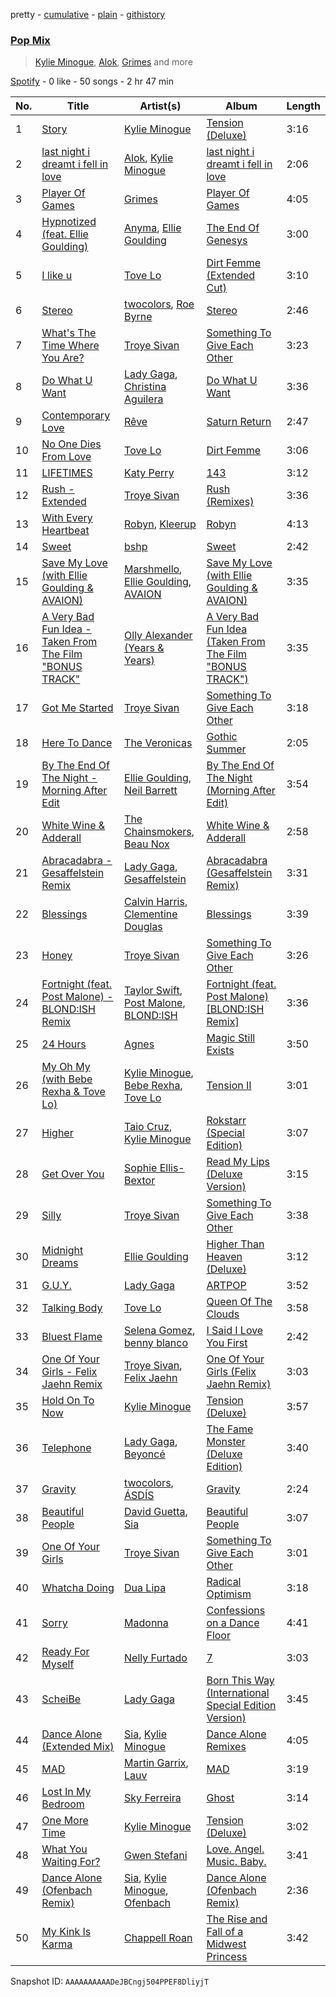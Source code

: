 pretty - [cumulative](/playlists/cumulative/37i9dQZF1EQncLwOalG3K7.md) - [plain](/playlists/plain/37i9dQZF1EQncLwOalG3K7) - [githistory](https://github.githistory.xyz/mdn522/spotify-playlist-archive/blob/main/playlists/plain/37i9dQZF1EQncLwOalG3K7)

### [Pop Mix](https://open.spotify.com/playlist/37i9dQZF1EQncLwOalG3K7)

> <a href=spotify:playlist:37i9dQZF1EIWVt4uecj5qV>Kylie Minogue</a>, <a href=spotify:playlist:37i9dQZF1EIY4PLhKp7CfY>Alok</a>, <a href=spotify:playlist:37i9dQZF1EIVyWwNOYKM0S>Grimes</a> and more

[Spotify](https://open.spotify.com/user/spotify) - 0 like - 50 songs - 2 hr 47 min

| No. | Title | Artist(s) | Album | Length |
|---|---|---|---|---|
| 1 | [Story](https://open.spotify.com/track/0dV9JbXkCeuQWjuxG8BtIS) | [Kylie Minogue](https://open.spotify.com/artist/4RVnAU35WRWra6OZ3CbbMA) | [Tension \(Deluxe\)](https://open.spotify.com/album/4VNaEhdswqNiEMAcfSav9g) | 3:16 |
| 2 | [last night i dreamt i fell in love](https://open.spotify.com/track/6t1pBY6VYjNM9SJEBieyJw) | [Alok](https://open.spotify.com/artist/0NGAZxHanS9e0iNHpR8f2W), [Kylie Minogue](https://open.spotify.com/artist/4RVnAU35WRWra6OZ3CbbMA) | [last night i dreamt i fell in love](https://open.spotify.com/album/2guIXbgAa9lVRKQSlb1uvA) | 2:06 |
| 3 | [Player Of Games](https://open.spotify.com/track/1aL6wkVeoR41DqDpVN7Gl2) | [Grimes](https://open.spotify.com/artist/053q0ukIDRgzwTr4vNSwab) | [Player Of Games](https://open.spotify.com/album/1WdV2sVtRWpiaPAxyvq51r) | 4:05 |
| 4 | [Hypnotized \(feat\. Ellie Goulding\)](https://open.spotify.com/track/6mAIXsvt8eEIKSskw3YPth) | [Anyma](https://open.spotify.com/artist/4iBwchw0U0GZv5RfVYSMxN), [Ellie Goulding](https://open.spotify.com/artist/0X2BH1fck6amBIoJhDVmmJ) | [The End Of Genesys](https://open.spotify.com/album/5S4MqmLI8xaLzLBH0wgxEu) | 3:00 |
| 5 | [I like u](https://open.spotify.com/track/28XsFrUuLEcq9BnGlOHTyJ) | [Tove Lo](https://open.spotify.com/artist/4NHQUGzhtTLFvgF5SZesLK) | [Dirt Femme \(Extended Cut\)](https://open.spotify.com/album/4HqIEAaytAyzVPnnT0j9j3) | 3:10 |
| 6 | [Stereo](https://open.spotify.com/track/3ekheCAmDutf88rPe0WQU1) | [twocolors](https://open.spotify.com/artist/7ACEUD7UsmmXrnj4OLt8f9), [Roe Byrne](https://open.spotify.com/artist/6LjXRw1jZBtm5zCuorBJGg) | [Stereo](https://open.spotify.com/album/1tuvLXYPZgkyxDVM1ePw4w) | 2:46 |
| 7 | [What's The Time Where You Are?](https://open.spotify.com/track/0sYM4OmgrRYaHq6DV7obq1) | [Troye Sivan](https://open.spotify.com/artist/3WGpXCj9YhhfX11TToZcXP) | [Something To Give Each Other](https://open.spotify.com/album/5UcGyEltve5psjxSRsHx8E) | 3:23 |
| 8 | [Do What U Want](https://open.spotify.com/track/5XKXMWPACPq51OiqzxenZo) | [Lady Gaga](https://open.spotify.com/artist/1HY2Jd0NmPuamShAr6KMms), [Christina Aguilera](https://open.spotify.com/artist/1l7ZsJRRS8wlW3WfJfPfNS) | [Do What U Want](https://open.spotify.com/album/5R9DO1cXTOaw9p7nd2emkm) | 3:36 |
| 9 | [Contemporary Love](https://open.spotify.com/track/4XHF75XJbmUt7LVUwuOpyC) | [Rêve](https://open.spotify.com/artist/06vEAqcicwoSBw85e8biJx) | [Saturn Return](https://open.spotify.com/album/3HhSAMFNWSx71lfinnXPFz) | 2:47 |
| 10 | [No One Dies From Love](https://open.spotify.com/track/51DXwluqCo7bx4QAFuGoEm) | [Tove Lo](https://open.spotify.com/artist/4NHQUGzhtTLFvgF5SZesLK) | [Dirt Femme](https://open.spotify.com/album/0HO9NtwyP7ZqB1jZ70MJL6) | 3:06 |
| 11 | [LIFETIMES](https://open.spotify.com/track/3nU3tjDAExd2WnqDwdsWdi) | [Katy Perry](https://open.spotify.com/artist/6jJ0s89eD6GaHleKKya26X) | [143](https://open.spotify.com/album/2bMqL9AA5j69OKVabi51FU) | 3:12 |
| 12 | [Rush \- Extended](https://open.spotify.com/track/5OGXUPMmIKtrAlV4vrL3EE) | [Troye Sivan](https://open.spotify.com/artist/3WGpXCj9YhhfX11TToZcXP) | [Rush \(Remixes\)](https://open.spotify.com/album/2YdP8LNldo2EPpJGlSN2Au) | 3:36 |
| 13 | [With Every Heartbeat](https://open.spotify.com/track/2kxtJbMXmXnZKQ6LKjN7L7) | [Robyn](https://open.spotify.com/artist/6UE7nl9mha6s8z0wFQFIZ2), [Kleerup](https://open.spotify.com/artist/2YL0l5fnyHE9FEf1bwFGCc) | [Robyn](https://open.spotify.com/album/4ey0nIH5KslZ3PricVV1GG) | 4:13 |
| 14 | [Sweet](https://open.spotify.com/track/3Drahwwo6t93GENXoeXZNl) | [bshp](https://open.spotify.com/artist/2RV0VshxVfkduUIHn0PLzJ) | [Sweet](https://open.spotify.com/album/4oML7p2MFYhFE9lrtZhx2G) | 2:42 |
| 15 | [Save My Love \(with Ellie Goulding & AVAION\)](https://open.spotify.com/track/4w3Uy4n1hfj1mx6ag7bII5) | [Marshmello](https://open.spotify.com/artist/64KEffDW9EtZ1y2vBYgq8T), [Ellie Goulding](https://open.spotify.com/artist/0X2BH1fck6amBIoJhDVmmJ), [AVAION](https://open.spotify.com/artist/5oJvmyeWzyeahRtjup3Oys) | [Save My Love \(with Ellie Goulding & AVAION\)](https://open.spotify.com/album/3KFX6b8uxX8cORnXbSiC18) | 3:35 |
| 16 | [A Very Bad Fun Idea \- Taken From The Film "BONUS TRACK"](https://open.spotify.com/track/2G5JdsSuoOEHXQVqO7uFui) | [Olly Alexander \(Years & Years\)](https://open.spotify.com/artist/5vBSrE1xujD2FXYRarbAXc) | [A Very Bad Fun Idea \(Taken From The Film "BONUS TRACK"\)](https://open.spotify.com/album/6FYhRX8riiDRSv0HpE5jvU) | 3:35 |
| 17 | [Got Me Started](https://open.spotify.com/track/31MNHKE86sEXzIglbGQ6mu) | [Troye Sivan](https://open.spotify.com/artist/3WGpXCj9YhhfX11TToZcXP) | [Something To Give Each Other](https://open.spotify.com/album/5UcGyEltve5psjxSRsHx8E) | 3:18 |
| 18 | [Here To Dance](https://open.spotify.com/track/5upHiKxaBeBbYD5DFY9kpv) | [The Veronicas](https://open.spotify.com/artist/1dIdBZaaHRW2bDTkHNfWln) | [Gothic Summer](https://open.spotify.com/album/2INYN4ZTJJk3DvxdODiYu8) | 2:05 |
| 19 | [By The End Of The Night \- Morning After Edit](https://open.spotify.com/track/1zq5eGxN3GcXnjjwdjWX1g) | [Ellie Goulding](https://open.spotify.com/artist/0X2BH1fck6amBIoJhDVmmJ), [Neil Barrett](https://open.spotify.com/artist/2cJ1JZ7MCVrNN2c2bF20Ov) | [By The End Of The Night \(Morning After Edit\)](https://open.spotify.com/album/3InTmF7n7Gmgf0VnQ7Gd6K) | 3:54 |
| 20 | [White Wine & Adderall](https://open.spotify.com/track/1AApldBkudH6jZAE9ucdUF) | [The Chainsmokers](https://open.spotify.com/artist/69GGBxA162lTqCwzJG5jLp), [Beau Nox](https://open.spotify.com/artist/72N0ykdq9YlISwQcV7bJkq) | [White Wine & Adderall](https://open.spotify.com/album/4vTJsW6CuwXP0Rs3SCaSSK) | 2:58 |
| 21 | [Abracadabra \- Gesaffelstein Remix](https://open.spotify.com/track/17sOAutZqK3xM5O6Cc2pMj) | [Lady Gaga](https://open.spotify.com/artist/1HY2Jd0NmPuamShAr6KMms), [Gesaffelstein](https://open.spotify.com/artist/3hteYQFiMFbJY7wS0xDymP) | [Abracadabra \(Gesaffelstein Remix\)](https://open.spotify.com/album/313T8fnlDeKWEtoq9vwWAO) | 3:31 |
| 22 | [Blessings](https://open.spotify.com/track/78nx0HDJIFD5xDq2L5420Z) | [Calvin Harris](https://open.spotify.com/artist/7CajNmpbOovFoOoasH2HaY), [Clementine Douglas](https://open.spotify.com/artist/4DWuml4Jf6K81b5rAPwMb6) | [Blessings](https://open.spotify.com/album/5awEnPUdqgYwqsc33hPk52) | 3:39 |
| 23 | [Honey](https://open.spotify.com/track/0GMZYC6lcrpnwjDiEtDO8i) | [Troye Sivan](https://open.spotify.com/artist/3WGpXCj9YhhfX11TToZcXP) | [Something To Give Each Other](https://open.spotify.com/album/5UcGyEltve5psjxSRsHx8E) | 3:26 |
| 24 | [Fortnight \(feat\. Post Malone\) \- BLOND:ISH Remix](https://open.spotify.com/track/1gejz5ROvJBUb6WJzkMAcc) | [Taylor Swift](https://open.spotify.com/artist/06HL4z0CvFAxyc27GXpf02), [Post Malone](https://open.spotify.com/artist/246dkjvS1zLTtiykXe5h60), [BLOND:ISH](https://open.spotify.com/artist/6zsJjoCtL1WByG0VsuFWzR) | [Fortnight \(feat\. Post Malone\) \[BLOND:ISH Remix\]](https://open.spotify.com/album/1agEHpWnELaZHWzcbGDCpu) | 3:36 |
| 25 | [24 Hours](https://open.spotify.com/track/5XHWa5l3LlEmVqN2ke3wvY) | [Agnes](https://open.spotify.com/artist/6SsTlCsuCYleNza6xGwynu) | [Magic Still Exists](https://open.spotify.com/album/5yD8F2BqQt2xLuMof36IYN) | 3:50 |
| 26 | [My Oh My \(with Bebe Rexha & Tove Lo\)](https://open.spotify.com/track/6TiYCHMsE3b7YBlWNtvDIj) | [Kylie Minogue](https://open.spotify.com/artist/4RVnAU35WRWra6OZ3CbbMA), [Bebe Rexha](https://open.spotify.com/artist/64M6ah0SkkRsnPGtGiRAbb), [Tove Lo](https://open.spotify.com/artist/4NHQUGzhtTLFvgF5SZesLK) | [Tension II](https://open.spotify.com/album/0edaiVumHgKoTUCTfQXMuw) | 3:01 |
| 27 | [Higher](https://open.spotify.com/track/6AxCr5G75R5rqyNCYWVpTo) | [Taio Cruz](https://open.spotify.com/artist/6MF9fzBmfXghAz953czmBC), [Kylie Minogue](https://open.spotify.com/artist/4RVnAU35WRWra6OZ3CbbMA) | [Rokstarr \(Special Edition\)](https://open.spotify.com/album/3h80tQ7iMvnWIE7EdtRhEm) | 3:07 |
| 28 | [Get Over You](https://open.spotify.com/track/0r8U4M18cn9WGWWlVIfQ7i) | [Sophie Ellis\-Bextor](https://open.spotify.com/artist/2cBh5lVMg222FFuRU7EfDE) | [Read My Lips \(Deluxe Version\)](https://open.spotify.com/album/68ishLKwqH5oH79kUteEHG) | 3:15 |
| 29 | [Silly](https://open.spotify.com/track/0Brx9I3vh7Po30gxsTtLz5) | [Troye Sivan](https://open.spotify.com/artist/3WGpXCj9YhhfX11TToZcXP) | [Something To Give Each Other](https://open.spotify.com/album/5UcGyEltve5psjxSRsHx8E) | 3:38 |
| 30 | [Midnight Dreams](https://open.spotify.com/track/6xKUJ0HwdyEIeiuwM3sfQ1) | [Ellie Goulding](https://open.spotify.com/artist/0X2BH1fck6amBIoJhDVmmJ) | [Higher Than Heaven \(Deluxe\)](https://open.spotify.com/album/6FL3GfTcb8cf4xwMJlcynq) | 3:12 |
| 31 | [G.U.Y.](https://open.spotify.com/track/4rYLpaNFzt6pkQnrCvVHUw) | [Lady Gaga](https://open.spotify.com/artist/1HY2Jd0NmPuamShAr6KMms) | [ARTPOP](https://open.spotify.com/album/2eRJUtI7nXrQ5uYQ7tzTo9) | 3:52 |
| 32 | [Talking Body](https://open.spotify.com/track/7cgu4JBW3hq1GwTM1ilkKQ) | [Tove Lo](https://open.spotify.com/artist/4NHQUGzhtTLFvgF5SZesLK) | [Queen Of The Clouds](https://open.spotify.com/album/5Z5O36p7BivXzkucc0PAfw) | 3:58 |
| 33 | [Bluest Flame](https://open.spotify.com/track/6vuVCtwukUA57ioTnKKeuL) | [Selena Gomez](https://open.spotify.com/artist/0C8ZW7ezQVs4URX5aX7Kqx), [benny blanco](https://open.spotify.com/artist/5CiGnKThu5ctn9pBxv7DGa) | [I Said I Love You First](https://open.spotify.com/album/6NKinHXUZJNCmVejJfYJKC) | 2:42 |
| 34 | [One Of Your Girls \- Felix Jaehn Remix](https://open.spotify.com/track/2g9QPGMEe9WTAMtvotuD1e) | [Troye Sivan](https://open.spotify.com/artist/3WGpXCj9YhhfX11TToZcXP), [Felix Jaehn](https://open.spotify.com/artist/4bL2B6hmLlMWnUEZnorEtG) | [One Of Your Girls \(Felix Jaehn Remix\)](https://open.spotify.com/album/2osZd5UmUxgyeQYN5Dr9bb) | 3:03 |
| 35 | [Hold On To Now](https://open.spotify.com/track/2DNHzFyCUHNLl5IH1NSM8h) | [Kylie Minogue](https://open.spotify.com/artist/4RVnAU35WRWra6OZ3CbbMA) | [Tension \(Deluxe\)](https://open.spotify.com/album/4VNaEhdswqNiEMAcfSav9g) | 3:57 |
| 36 | [Telephone](https://open.spotify.com/track/7rl7ao5pb9BhvAzPdWStxi) | [Lady Gaga](https://open.spotify.com/artist/1HY2Jd0NmPuamShAr6KMms), [Beyoncé](https://open.spotify.com/artist/6vWDO969PvNqNYHIOW5v0m) | [The Fame Monster \(Deluxe Edition\)](https://open.spotify.com/album/6DGZdMi124iOOih9GMlhN2) | 3:40 |
| 37 | [Gravity](https://open.spotify.com/track/7qhPd5HqLrCVpCWvpy8Hrh) | [twocolors](https://open.spotify.com/artist/7ACEUD7UsmmXrnj4OLt8f9), [ÁSDÍS](https://open.spotify.com/artist/28y5ZcfpdZAfeEE5ftCfUg) | [Gravity](https://open.spotify.com/album/6Wkt3HuhyHbxN7G9aSJ6L9) | 2:24 |
| 38 | [Beautiful People](https://open.spotify.com/track/4TwEdnSiTPDR1vg1QZ5K8W) | [David Guetta](https://open.spotify.com/artist/1Cs0zKBU1kc0i8ypK3B9ai), [Sia](https://open.spotify.com/artist/5WUlDfRSoLAfcVSX1WnrxN) | [Beautiful People](https://open.spotify.com/album/41GrpCcoPSawyIVDbLRdLW) | 3:07 |
| 39 | [One Of Your Girls](https://open.spotify.com/track/5Eh1nj7IjV9lwpcKAkidyY) | [Troye Sivan](https://open.spotify.com/artist/3WGpXCj9YhhfX11TToZcXP) | [Something To Give Each Other](https://open.spotify.com/album/5UcGyEltve5psjxSRsHx8E) | 3:01 |
| 40 | [Whatcha Doing](https://open.spotify.com/track/6bAkr9wkQyPM4IDrP4tuwR) | [Dua Lipa](https://open.spotify.com/artist/6M2wZ9GZgrQXHCFfjv46we) | [Radical Optimism](https://open.spotify.com/album/1Mo92916G2mmG7ajpmSVrc) | 3:18 |
| 41 | [Sorry](https://open.spotify.com/track/55whbebR4olz2HHcRQa2kx) | [Madonna](https://open.spotify.com/artist/6tbjWDEIzxoDsBA1FuhfPW) | [Confessions on a Dance Floor](https://open.spotify.com/album/1hg0pQJLE9dzfT1kgZtDPr) | 4:41 |
| 42 | [Ready For Myself](https://open.spotify.com/track/3o8piBTiYYIC9OQBY3xuNk) | [Nelly Furtado](https://open.spotify.com/artist/2jw70GZXlAI8QzWeY2bgRc) | [7](https://open.spotify.com/album/6zvPbyirVUhsvlVkITiytd) | 3:03 |
| 43 | [ScheiBe](https://open.spotify.com/track/7DXGKFjM7GNkJd32oXstGY) | [Lady Gaga](https://open.spotify.com/artist/1HY2Jd0NmPuamShAr6KMms) | [Born This Way \(International Special Edition Version\)](https://open.spotify.com/album/6LY3AerY6KNGOPsNPL63Kk) | 3:45 |
| 44 | [Dance Alone \(Extended Mix\)](https://open.spotify.com/track/6tP46I0k5oWjQUu70KvmUx) | [Sia](https://open.spotify.com/artist/5WUlDfRSoLAfcVSX1WnrxN), [Kylie Minogue](https://open.spotify.com/artist/4RVnAU35WRWra6OZ3CbbMA) | [Dance Alone Remixes](https://open.spotify.com/album/0kNrYbOMDXsYfiExWS4C0T) | 4:05 |
| 45 | [MAD](https://open.spotify.com/track/6vM1GSndPtQk7AmqEmNAPH) | [Martin Garrix](https://open.spotify.com/artist/60d24wfXkVzDSfLS6hyCjZ), [Lauv](https://open.spotify.com/artist/5JZ7CnR6gTvEMKX4g70Amv) | [MAD](https://open.spotify.com/album/6e3hxK9NnMP08e6GBC1WIV) | 3:19 |
| 46 | [Lost In My Bedroom](https://open.spotify.com/track/5wiBvOZezmmN6IOZT7dVbt) | [Sky Ferreira](https://open.spotify.com/artist/7pyhre5oEEFMqcgMEvJY7q) | [Ghost](https://open.spotify.com/album/0ktookQxpwDrShMBr1U4Sf) | 3:14 |
| 47 | [One More Time](https://open.spotify.com/track/7kWliuu1nIbXP9Ua7SHTdF) | [Kylie Minogue](https://open.spotify.com/artist/4RVnAU35WRWra6OZ3CbbMA) | [Tension \(Deluxe\)](https://open.spotify.com/album/4VNaEhdswqNiEMAcfSav9g) | 3:02 |
| 48 | [What You Waiting For?](https://open.spotify.com/track/0ny5zITdmyNwyTPVzRGscU) | [Gwen Stefani](https://open.spotify.com/artist/4yiQZ8tQPux8cPriYMWUFP) | [Love\. Angel\. Music\. Baby.](https://open.spotify.com/album/34y7m68F7rN9ou6m5GWohR) | 3:41 |
| 49 | [Dance Alone \(Ofenbach Remix\)](https://open.spotify.com/track/2JjuoolLOG0YuJTv2fJuX7) | [Sia](https://open.spotify.com/artist/5WUlDfRSoLAfcVSX1WnrxN), [Kylie Minogue](https://open.spotify.com/artist/4RVnAU35WRWra6OZ3CbbMA), [Ofenbach](https://open.spotify.com/artist/4AKwRarlmsUlLjIwt38NLw) | [Dance Alone \(Ofenbach Remix\)](https://open.spotify.com/album/6umwUX0AZ2kh89048ghhL9) | 2:36 |
| 50 | [My Kink Is Karma](https://open.spotify.com/track/3bFC4mJkgF9HvTU1mncW7x) | [Chappell Roan](https://open.spotify.com/artist/7GlBOeep6PqTfFi59PTUUN) | [The Rise and Fall of a Midwest Princess](https://open.spotify.com/album/0XKconI47eiBP6qPYHsx9f) | 3:42 |

Snapshot ID: `AAAAAAAAAADeJBCngj504PPEF8DliyjT`
